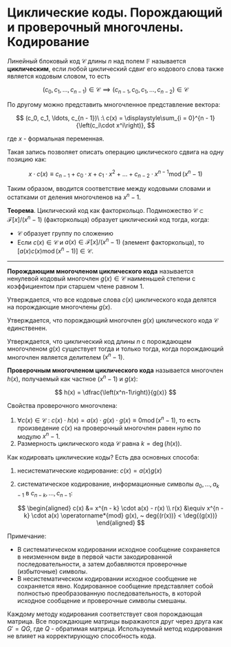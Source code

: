 # Циклические коды. Порождающий и проверочный многочлены. Кодирование

Линейный блоковый код $\mathcal{C}$ длины $n$ над полем $\mathbb{F}$ называется **циклическим**, если любой циклический сдвиг его кодового слова также является кодовым словом, то есть

$$
  (c_0, c_1, \ldots, c_{n - 1}) \in \mathcal{C} \implies (c_{n - 1}, c_0, c_1, \ldots, c_{n - 2}) \in \mathcal{C}
$$

По другому можно представить многочленное представление вектора:

$$
  (c_0, c_1, \ldots, c_{n - 1})\ :\ c(x) = \displaystyle\sum_{i = 0}^{n - 1}{\left(c_i\cdot x^i\right)},
$$

где $x$ - формальная переменная.

Такая запись позволяет описать операцию циклического сдвига на одну позицию как:

$$
  x \cdot c(x) \equiv c_{n - 1} + c_0 \cdot x + c_1 \cdot x^2 + \ldots + c_{n - 2} \cdot x^{n - 1} \operatorname*{mod} \left(x^{n} - 1\right)
$$

Таким образом, вводится соответствие между кодовыми словами и остатками от деления многочленов на $x^n - 1$.

**Теорема**. Циклический код как факторкольцо. Подмножество $\mathcal{C} \subset \mathcal{F}[x]/(x^n - 1)$ (факторкольца) образует циклический код тогда, когда:

* $\mathcal{C}$ образует группу по сложению
* Если $c(x) \in \mathcal{C}$ и $a(x) \in \mathcal{F}[x]/(x^n - 1)$ (элемент факторкольца), то $[a(x)c(x) \operatorname*{mod} (x^n - 1)] \in \mathcal{C}$.

---

**Порождающим многочленом циклического кода** называется ненулевой кодовый многочлен $g(x) \in \mathcal{C}$ наименьшей степени с коэффициентом при старшем члене равном 1.

Утверждается, что все кодовые слова $c(x)$ циклического кода делятся на порождающие многочлены $g(x)$.

Утверждается, что порождающий многочлен $g(x)$ циклического кода $\mathcal{C}$ единственен.

Утверждается, что циклический код длины $n$ с порождающем многочленом $g(x)$ существует тогда и только тогда, когда порождающий многочлен является делителем $(x^n - 1)$.

**Проверочным многочленом циклического кода** называется многочлен $h(x)$, получаемый как частное $(x^n - 1)$ и $g(x)$:

$$
  h(x) = \dfrac{\left(x^n-1\right)}{g(x)}
$$

Свойства проверочного многочлена:

1. $\forall c(x) \in \mathcal{C}\ :\ c(x)\cdot h(x) = a(x)\cdot g(x)\cdot g(x) \equiv 0\operatorname*{mod}(x^n-1)$, то есть произведение $c(x)$ на проверочный многочлен равен нулю по модулю $x^n-1$.
2. Размерность циклического кода $\mathcal{C}$ равна $k=\deg{(h(x))}$.

Как кодировать циклические коды? Есть два основных способа:

1. несистематические кодирование: $c(x) = a(x)g(x)$
2. систематическое кодирование, информационные символы $a_0, \ldots, a_{k - 1}$ в $c_{n - k}, \ldots, c_{n - 1}$:

    $$
      \begin{aligned}
        c(x) &= x^{n - k} \cdot a(x) - r(x) \\
        r(x) &\equiv x^{n -k} \cdot a(x) \operatorname*{mod} g(x), ~ deg{(r(x))} < \deg{(g(x))}
      \end{aligned}
    $$

Примечание:

* В систематическом кодировании исходное сообщение сохраняется в неизменном виде в первой части закодированной последовательности, а затем добавляются проверочные (избыточные) символы.
* В несистематическом кодировании исходное сообщение не сохраняется явно. Кодированное сообщение представляет собой полностью преобразованную последовательность, в которой исходное сообщение и проверочные символы смешаны.

Каждому методу кодирования соответствует своя порождающая матрица. Все порождающие матрицы выражаются друг через друга как $G' = QG$, где $Q$ - обратимая матрица. Используемый метод кодирования не влияет на корректирующую способность кода.
